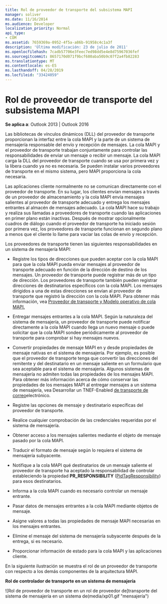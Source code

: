 ```yaml
---
title: Rol de proveedor de transporte del subsistema MAPI
manager: soliver
ms.date: 11/16/2014
ms.audience: Developer
localization_priority: Normal
api_type:
- COM
ms.assetid: 7659369a-0952-4f5a-a86b-91958c4c1a3f
description: 'Última modificación: 23 de julio de 2011'
ms.openlocfilehash: 7cadb57706e3feec7ed98dd5e4e8d75967036fef
ms.sourcegitcommit: 8657170d071f9bcf680aba50b9c07f2a4fb82283
ms.translationtype: MT
ms.contentlocale: es-ES
ms.lasthandoff: 04/28/2019
ms.locfileid: "33424059"
---
```

# <a name="transport-provider-role-in-the-mapi-subsystem"></a>Rol de proveedor de transporte del subsistema MAPI
  
**Se aplica a**: Outlook 2013 | Outlook 2016 
  
Las bibliotecas de vínculos dinámicos (DLL) del proveedor de transporte proporcionan la interfaz entre la cola MAPI y la parte de un sistema de mensajería responsable del envío y recepción de mensajes. La cola MAPI y el proveedor de transporte trabajan conjuntamente para controlar las responsabilidades de enviar un mensaje o recibir un mensaje. La cola MAPI carga la DLL del proveedor de transporte cuando se usa por primera vez y la libera cuando ya no es necesaria. Se pueden instalar varios proveedores de transporte en el mismo sistema, pero MAPI proporciona la cola necesaria.
  
Las aplicaciones cliente normalmente no se comunican directamente con el proveedor de transporte. En su lugar, los clientes envían mensajes a través de un proveedor de almacenamiento y la cola MAPI envía mensajes salientes al proveedor de transporte adecuado y entrega los mensajes entrantes al almacén de mensajes adecuado. La cola MAPI hace su trabajo y realiza sus llamadas a proveedores de transporte cuando las aplicaciones en primer plano están inactivas. Después de mostrar opcionalmente cuadros de diálogo cuando el proveedor de transporte ha iniciado sesión por primera vez, los proveedores de transporte funcionan en segundo plano a menos que el cliente lo llame para vaciar las colas de envío y recepción. 
  
Los proveedores de transporte tienen las siguientes responsabilidades en un sistema de mensajería MAPI:
  
- Registre los tipos de direcciones que pueden aceptar con la cola MAPI para que la cola MAPI pueda enviar mensajes al proveedor de transporte adecuado en función de la dirección de destino de los mensajes. Un proveedor de transporte puede registrar más de un tipo de dirección. Los proveedores de transporte también pueden registrar direcciones de destinatarios específicos con la cola MAPI. Los mensajes dirigidos a una de estas direcciones se envían al proveedor de transporte que registró la dirección con la cola MAPI. Para obtener más información, vea [Proveedor de transporte y Modelo operativo de cola MAPI.](transport-provider-and-mapi-spooler-operational-model.md)
    
- Entregar mensajes entrantes a la cola MAPI. Según la naturaleza del sistema de mensajería, un proveedor de transporte puede notificar directamente a la cola MAPI cuando llega un nuevo mensaje o puede solicitar que la cola MAPI sondee periódicamente al proveedor de transporte para comprobar si hay mensajes nuevos.
    
- Convertir propiedades de mensaje MAPI en y desde propiedades de mensaje nativas en el sistema de mensajería. Por ejemplo, es posible que el proveedor de transporte tenga que convertir las direcciones del remitente y del destinatario en un mensaje saliente en un formulario que sea aceptable para el sistema de mensajería. Algunos sistemas de mensajería no admiten todas las propiedades de los mensajes MAPI. Para obtener más información acerca de cómo conservar las propiedades de los mensajes MAPI al entregar mensajes a un sistema de mensajería, vea Desarrollar un TNEF-Enabled [de transporte de correo](developing-a-tnef-enabled-transport-provider.md)electrónico.
    
- Registre las opciones de mensaje y destinatario específicas del proveedor de transporte.
    
- Realice cualquier comprobación de las credenciales requeridas por el sistema de mensajería.
    
- Obtener acceso a los mensajes salientes mediante el objeto de mensaje pasado por la cola MAPI.
    
- Traducir el formato de mensaje según lo requiera el sistema de mensajería subyacente.
    
- Notifique a la cola MAPI qué destinatarios de un mensaje saliente el proveedor de transporte ha aceptado la responsabilidad de controlar estableciendo la propiedad **PR_RESPONSIBILITY** ([PidTagResponsibility](pidtagresponsibility-canonical-property.md)) para esos destinatarios.
    
- Informa a la cola MAPI cuando es necesario controlar un mensaje entrante.
    
- Pasar datos de mensajes entrantes a la cola MAPI mediante objetos de mensaje.
    
- Asigne valores a todas las propiedades de mensaje MAPI necesarias en los mensajes entrantes.
    
- Elimine el mensaje del sistema de mensajería subyacente después de la entrega, si es necesario.
    
- Proporcionar información de estado para la cola MAPI y las aplicaciones cliente.
    
En la siguiente ilustración se muestra el rol de un proveedor de transporte con respecto a los demás componentes de la arquitectura MAPI.
  
**Rol de controlador de transporte en un sistema de mensajería**
  
![Rol de proveedor de transporte en un rol de proveedor de]transporte del sistema de mensajería en un sistema de(media/xp01.gif "mensajería")
  

